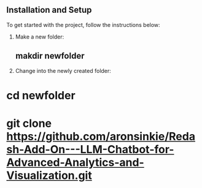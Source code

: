 
## Installation and Setup
To get started with the project, follow the instructions below:

1. Make a new folder:
   ##  makdir newfolder
3. Change into the newly created folder:
# cd  newfolder
# git clone https://github.com/aronsinkie/Redash-Add-On---LLM-Chatbot-for-Advanced-Analytics-and-Visualization.git
